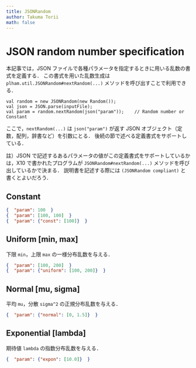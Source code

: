```yaml
---
title: JSONRandom
author: Takuma Torii
math: false
---
```


# JSON random number specification

本記事では，JSON ファイルで各種パラメータを指定するときに用いる乱数の書式を定義する．
この書式を用いた乱数生成は `plham.util.JSONRandom#nextRandom(...)` メソッドを呼び出すことで利用できる．

```x10
val random = new JSONRandom(new Random());
val json = JSON.parse(inputFile);
val param = random.nextRandom(json("param"));    // Random number or Constant
```

ここで，`nextRandom(...)` は `json("param")` が返す JSON オブジェクト（定数，配列，辞書など）を引数にとる．
後続の節で述べる定義書式をサポートしている．

註）JSON で記述するあるパラメータの値がこの定義書式をサポートしているかは，X10 で書かれたプログラムが `JSONRandom#nextRandom(...)` メソッドを呼び出しているかで決まる．
説明書を記述する際には `(JSONRandom compliant)` と書くとよいだろう．


## Constant

```json
{  "param": 100  }
{  "param": [100, 100]  }
{  "param": {"const": [100]}  }
```


## Uniform [min, max]

下限 `min`，上限 `max` の一様分布乱数を与える．

```json
{  "param": [100, 200]  }
{  "param": {"uniform": [100, 200]}  }
```


## Normal [mu, sigma]

平均 `mu`，分散 `sigma^2` の正規分布乱数を与える．

```json
{  "param": {"normal": [0, 1.5]}  }
```


## Exponential [lambda]

期待値 `lambda` の指数分布乱数を与える．

```json
{  "param": {"expon": [10.0]}  }
```


